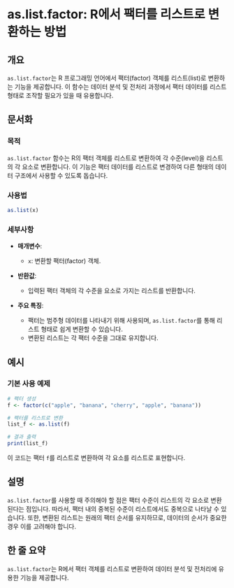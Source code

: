 <!--
Meta Description: # as.list.factor: R에서 팩터를 리스트로 변환하는 방법 ## 개요 `as.list.factor`는 R 프로그래밍 언어에서 팩터(factor) 객체를 리스트(list)로 변환하는 기능을 제공합니다. 이 함수는 데이터 분석 및 전처리 과정에서 팩터 데이터를 ...
Meta Keywords: list, factor, 리스트로, 객체를, 리스트
-->

# as.list.factor: R에서 팩터를 리스트로 변환하는 방법

## 개요
`as.list.factor`는 R 프로그래밍 언어에서 팩터(factor) 객체를 리스트(list)로 변환하는 기능을 제공합니다. 이 함수는 데이터 분석 및 전처리 과정에서 팩터 데이터를 리스트 형태로 조작할 필요가 있을 때 유용합니다.

## 문서화

### 목적
`as.list.factor` 함수는 R의 팩터 객체를 리스트로 변환하여 각 수준(level)을 리스트의 각 요소로 변환합니다. 이 기능은 팩터 데이터를 리스트로 변경하여 다른 형태의 데이터 구조에서 사용할 수 있도록 돕습니다.

### 사용법
```R
as.list(x)
```

### 세부사항
- **매개변수**:
  - `x`: 변환할 팩터(factor) 객체.
  
- **반환값**: 
  - 입력된 팩터 객체의 각 수준을 요소로 가지는 리스트를 반환합니다.

- **주요 특징**:
  - 팩터는 범주형 데이터를 나타내기 위해 사용되며, `as.list.factor`를 통해 리스트 형태로 쉽게 변환할 수 있습니다. 
  - 변환된 리스트는 각 팩터 수준을 그대로 유지합니다.

## 예시

### 기본 사용 예제
```R
# 팩터 생성
f <- factor(c("apple", "banana", "cherry", "apple", "banana"))

# 팩터를 리스트로 변환
list_f <- as.list(f)

# 결과 출력
print(list_f)
```

이 코드는 팩터 `f`를 리스트로 변환하여 각 요소를 리스트로 표현합니다.

## 설명
`as.list.factor`를 사용할 때 주의해야 할 점은 팩터 수준이 리스트의 각 요소로 변환된다는 점입니다. 따라서, 팩터 내의 중복된 수준이 리스트에서도 중복으로 나타날 수 있습니다. 또한, 변환된 리스트는 원래의 팩터 순서를 유지하므로, 데이터의 순서가 중요한 경우 이를 고려해야 합니다.

## 한 줄 요약
`as.list.factor`는 R에서 팩터 객체를 리스트로 변환하여 데이터 분석 및 전처리에 유용한 기능을 제공합니다.